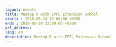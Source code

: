 ```yaml
---
layout: events
title: Meetup R with EPFL Extension School
starts : 2018-05-24 19:00:00 +0200
ends : 2018-05-24 22:00:00 +0200
url_address:
lang: en
description: Meetup R with EPFL Extension School
---
```


